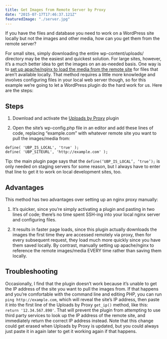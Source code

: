 ```yaml
---
title: Get Images from Remote Server by Proxy
date: "2015-07-17T17:46:37.121Z"
featuredImage: "./server.jpg"
---
```


If you have the files and database you need to work on a WordPress site locally but not the images and other media, how can you get them from the remote server?

For small sites, simply downloading the entire wp-content/uploads/ directory may be the easiest and quickest solution. For large sites, however, it’s a much better idea to get the images on an as-needed basis. One way is to [set up apache/nginx to load the media from the remote site](http://rzen.net/serve-missing-media-production-apache-nginx/) for files that aren’t available locally. That method requires a little more knowledge and involves configuring files in your local web server though, so for this example we’re going to let a WordPress plugin do the hard work for us. Here are the steps:

## Steps

1. Download and activate the [Uploads by Proxy](https://wordpress.org/plugins/uploads-by-proxy/) plugin

2. Open the site’s wp-config.php file in an editor and add these lines of code, replacing “example.com” with whatever remote site you want to pull the images/media from:

```
define( 'UBP_IS_LOCAL', 'true' );
define( 'UBP_SITEURL', 'http://example.com' );
```

Tip: the main plugin page says that the `define(‘UBP_IS_LOCAL’, ‘true’);` is only needed on staging servers for some reason, but I always have to enter that line to get it to work on local development sites, too.

## Advantages

This method has two advantages over setting up an nginx proxy manually:

1. It’s quicker, since you’re simply activating a plugin and pasting in two lines of code; there’s no time spent SSH-ing into your local nginx server and configuring files.

2. It results in faster page loads, since this plugin actually downloads the images the first time they are accessed remotely via proxy, then for every subsequent request, they load much more quickly since you have them saved locally. By contrast, manually setting up apache/nginx to reference the remote images/media EVERY time rather than saving them locally.

## Troubleshooting

Occasionally, I find that the plugin doesn’t work because it’s unable to get the IP address of the site you want to pull the images from. If that happens and you’re comfortable with the command line and editing PHP, you can run `ping http://example.com`, which will reveal the site’s IP address, then paste it into the first line of the Uploads by Proxy `get_ip()` method, like this: `return '12.34.567.890'`. That will prevent the plugin from attempting to use third party services to look up the IP address of the remote site, and immediately return the correct IP address instead. Note that this change could get erased when Uploads by Proxy is updated, but you could always just paste it in again later to get it working again if that happens.
